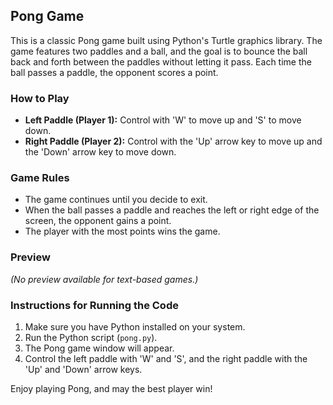## Pong Game

This is a classic Pong game built using Python's Turtle graphics library. The game features two paddles and a ball, and the goal is to bounce the ball back and forth between the paddles without letting it pass. Each time the ball passes a paddle, the opponent scores a point.

### How to Play
- **Left Paddle (Player 1):** Control with 'W' to move up and 'S' to move down.
- **Right Paddle (Player 2):** Control with the 'Up' arrow key to move up and the 'Down' arrow key to move down.

### Game Rules
- The game continues until you decide to exit.
- When the ball passes a paddle and reaches the left or right edge of the screen, the opponent gains a point.
- The player with the most points wins the game.

### Preview
*(No preview available for text-based games.)*

### Instructions for Running the Code
1. Make sure you have Python installed on your system.
2. Run the Python script (`pong.py`).
3. The Pong game window will appear.
4. Control the left paddle with 'W' and 'S', and the right paddle with the 'Up' and 'Down' arrow keys.

Enjoy playing Pong, and may the best player win!
